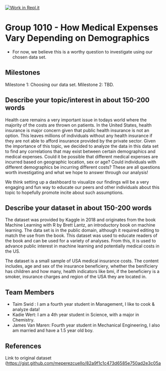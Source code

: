 [![Work in Repl.it](https://classroom.github.com/assets/work-in-replit-14baed9a392b3a25080506f3b7b6d57f295ec2978f6f33ec97e36a161684cbe9.svg)](https://classroom.github.com/online_ide?assignment_repo_id=358570&assignment_repo_type=GroupAssignmentRepo)
# Group 1010 - How Medical Expenses Vary Depending on Demographics

- For now, we believe this is a worthy question to investigate using our chosen data set.

## Milestones

Milestone 1: Choosing our data set.
Milestone 2: TBD.

## Describe your topic/interest in about 150-200 words

Health care remains a very important issue in todays world where the majority of the costs are thrown on patients. In the United States, health insurance is major concern given that public health insurance is not an option. This leaves millions of individuals without any health insurance if they are not able to afford insurance provided by the private sector. Given the importance of this topic, we decided to analyze the data in this data set to find any correlations that may exist between certain demographics and medical expenses. Could it be possible that different medical expenses are incurred based on geographic location, sex or age? Could individuals with different demographics be incurring different costs? These are all questions worth investigating and what we hope to answer through our analysis! 

We think setting up a dashboard to visualize our findings will be a very engaging and fun way to educate our peers and other individuals about this topic to hopefully promote incite about such assumptions.

## Describe your dataset in about 150-200 words

The dataset was provided by Kaggle in 2018 and originates from the book Machine Learning with R by Brett Lantz, an introductory book on machine learning. The data set is in the public domain, although it required editing to match the use from the book. This dataset was used to educate readers of the book and can be used for a variety of analyses. From this, it is used to advance public interest in machine learning and potentially medical costs in the US.   
    
The dataset is a small sample of USA medical insurance costs. The content includes, age and sex of the insurance beneficiery, whether the benificiery has children and how many, health indicators like bmi, if the beneficiery is a smoker, insurance charges and region of the USA they are located in. 

## Team Members

- Taim Swid : I am a fourth year student in Management, I like to cook & analyze data!
- Kadie Wert: I am a 4th year student in Science, with a major in Chemistry. 
- James Van Maren: Fourth year student in Mechanical Engineering, I also am married and have a 1.5 year old boy.

## References

Link to original dataset (https://gist.github.com/meperezcuello/82a9f1c1c473d6585e750ad2e3c05a